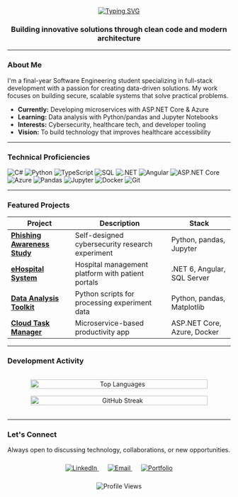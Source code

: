 <p align="center">
  <a href="https://git.io/typing-svg">
    <img src="https://readme-typing-svg.demolab.com?font=Roboto+Condensed&weight=700&size=32&duration=2800&pause=1000&color=2563EB&center=true&vCenter=true&width=800&height=100&lines=Hello%2C+I'm+Lana+Mustafic;Aspiring+Full-Stack+Developer" alt="Typing SVG" />
  </a>
</p>

<h3 align="center">Building innovative solutions through clean code and modern architecture</h3>

---

### About Me
I'm a final-year Software Engineering student specializing in full-stack development with a passion for creating data-driven solutions. My work focuses on building secure, scalable systems that solve practical problems.

- **Currently:** Developing microservices with ASP.NET Core & Azure
- **Learning:** Data analysis with Python/pandas and Jupyter Notebooks
- **Interests:** Cybersecurity, healthcare tech, and developer tooling
- **Vision:** To build technology that improves healthcare accessibility

---

### Technical Proficiencies
![C#](https://img.shields.io/badge/C%23-239120?style=for-the-badge&logo=c-sharp&logoColor=white) ![Python](https://img.shields.io/badge/Python-3776AB?style=for-the-badge&logo=python&logoColor=white) ![TypeScript](https://img.shields.io/badge/TypeScript-3178C6?style=for-the-badge&logo=typescript&logoColor=white) ![SQL](https://img.shields.io/badge/SQL-CC2927?style=for-the-badge&logo=microsoft-sql-server&logoColor=white) ![.NET](https://img.shields.io/badge/.NET-512BD4?style=for-the-badge&logo=.net&logoColor=white) ![Angular](https://img.shields.io/badge/Angular-DD0031?style=for-the-badge&logo=angular&logoColor=white) ![ASP.NET Core](https://img.shields.io/badge/ASP.NET_Core-512BD4?style=for-the-badge&logo=.net&logoColor=white) ![Azure](https://img.shields.io/badge/Azure-0089D6?style=for-the-badge&logo=microsoft-azure&logoColor=white) ![Pandas](https://img.shields.io/badge/pandas-150458?style=for-the-badge&logo=pandas&logoColor=white) ![Jupyter](https://img.shields.io/badge/Jupyter-F37626?style=for-the-badge&logo=jupyter&logoColor=white) ![Docker](https://img.shields.io/badge/Docker-2496ED?style=for-the-badge&logo=docker&logoColor=white) ![Git](https://img.shields.io/badge/Git-F05032?style=for-the-badge&logo=git&logoColor=white)

---

### Featured Projects

| Project | Description | Stack |
|---------|-------------|-------|
| **[Phishing Awareness Study](#)** | Self-designed cybersecurity research experiment | Python, pandas, Jupyter |
| **[eHospital System](#)** | Hospital management platform with patient portals | .NET 6, Angular, SQL Server |
| **[Data Analysis Toolkit](#)** | Python scripts for processing experiment data | Python, pandas, Matplotlib |
| **[Cloud Task Manager](#)** | Microservice-based productivity app | ASP.NET Core, Azure, Docker |

---

### Development Activity

<div align="center" style="margin: 2rem 0">
  <div style="display: flex; justify-content: center; gap: 1rem; flex-wrap: wrap;">
    <img src="https://github-readme-stats.vercel.app/api/top-langs/?username=lana-mustafic&layout=compact&theme=algolia&hide_border=true&langs_count=6" alt="Top Languages" style="max-width: 400px; width: 100%;">
    <img src="https://streak-stats.demolab.com/?user=lana-mustafic&theme=algolia&fire=2563EB" alt="GitHub Streak" style="max-width: 400px; width: 100%;">
  </div>
</div>

---

### Let's Connect
Always open to discussing technology, collaborations, or new opportunities.

<div align="center" style="margin-top: 1.5rem;">
  <a href="https://linkedin.com/in/lana-mustafic" style="margin: 0 10px;">
    <img src="https://img.shields.io/badge/LinkedIn-0A66C2?style=for-the-badge&logo=linkedin&logoColor=white" alt="LinkedIn">
  </a>
  <a href="mailto:llanamustafic@gmail.com" style="margin: 0 10px;">
    <img src="https://img.shields.io/badge/Email-EA4335?style=for-the-badge&logo=gmail&logoColor=white" alt="Email">
  </a>
  <a href="https://lana-mustafic.github.io" style="margin: 0 10px;">
    <img src="https://img.shields.io/badge/Portfolio-2563EB?style=for-the-badge&logo=google-chrome&logoColor=white" alt="Portfolio">
  </a>
</div>

<p align="center" style="margin-top: 1.5rem;">
  <img src="https://komarev.com/ghpvc/?username=lana-mustafic&label=Profile%20Views&color=2563EB&style=flat" alt="Profile Views">
</p>
